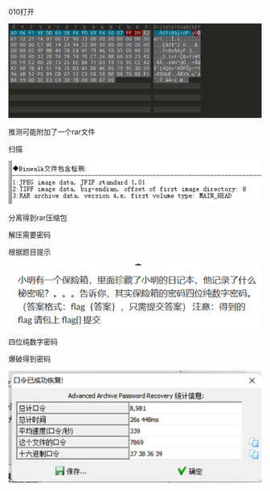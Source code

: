 010打开

![image-20250327202147977](./assets/image-20250327202147977.png)

推测可能附加了一个rar文件

扫描

![image-20250327202152455](./assets/image-20250327202152455.png)

分离得到rar压缩包

解压需要密码

根据题目提示

![image-20250327202157008](./assets/image-20250327202157008.png)

四位纯数字密码

爆破得到密码

![image-20250327202201631](./assets/image-20250327202201631.png)